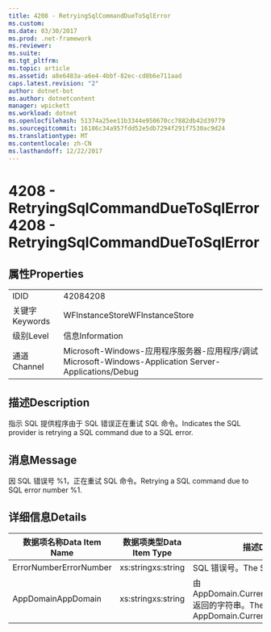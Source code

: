 ```yaml
---
title: 4208 - RetryingSqlCommandDueToSqlError
ms.custom: 
ms.date: 03/30/2017
ms.prod: .net-framework
ms.reviewer: 
ms.suite: 
ms.tgt_pltfrm: 
ms.topic: article
ms.assetid: a8e6483a-a6e4-4bbf-82ec-cd8b6e711aad
caps.latest.revision: "2"
author: dotnet-bot
ms.author: dotnetcontent
manager: wpickett
ms.workload: dotnet
ms.openlocfilehash: 51374a25ee11b3344e950670cc7882db42d39779
ms.sourcegitcommit: 16186c34a957fdd52e5db7294f291f7530ac9d24
ms.translationtype: MT
ms.contentlocale: zh-CN
ms.lasthandoff: 12/22/2017
---
```

# <a name="4208---retryingsqlcommandduetosqlerror"></a><span data-ttu-id="24dcb-102">4208 - RetryingSqlCommandDueToSqlError</span><span class="sxs-lookup"><span data-stu-id="24dcb-102">4208 - RetryingSqlCommandDueToSqlError</span></span>
## <a name="properties"></a><span data-ttu-id="24dcb-103">属性</span><span class="sxs-lookup"><span data-stu-id="24dcb-103">Properties</span></span>  
  
|||  
|-|-|  
|<span data-ttu-id="24dcb-104">ID</span><span class="sxs-lookup"><span data-stu-id="24dcb-104">ID</span></span>|<span data-ttu-id="24dcb-105">4208</span><span class="sxs-lookup"><span data-stu-id="24dcb-105">4208</span></span>|  
|<span data-ttu-id="24dcb-106">关键字</span><span class="sxs-lookup"><span data-stu-id="24dcb-106">Keywords</span></span>|<span data-ttu-id="24dcb-107">WFInstanceStore</span><span class="sxs-lookup"><span data-stu-id="24dcb-107">WFInstanceStore</span></span>|  
|<span data-ttu-id="24dcb-108">级别</span><span class="sxs-lookup"><span data-stu-id="24dcb-108">Level</span></span>|<span data-ttu-id="24dcb-109">信息</span><span class="sxs-lookup"><span data-stu-id="24dcb-109">Information</span></span>|  
|<span data-ttu-id="24dcb-110">通道</span><span class="sxs-lookup"><span data-stu-id="24dcb-110">Channel</span></span>|<span data-ttu-id="24dcb-111">Microsoft-Windows-应用程序服务器-应用程序/调试</span><span class="sxs-lookup"><span data-stu-id="24dcb-111">Microsoft-Windows-Application Server-Applications/Debug</span></span>|  
  
## <a name="description"></a><span data-ttu-id="24dcb-112">描述</span><span class="sxs-lookup"><span data-stu-id="24dcb-112">Description</span></span>  
 <span data-ttu-id="24dcb-113">指示 SQL 提供程序由于 SQL 错误正在重试 SQL 命令。</span><span class="sxs-lookup"><span data-stu-id="24dcb-113">Indicates the SQL provider is retrying a SQL command due to a SQL error.</span></span>  
  
## <a name="message"></a><span data-ttu-id="24dcb-114">消息</span><span class="sxs-lookup"><span data-stu-id="24dcb-114">Message</span></span>  
 <span data-ttu-id="24dcb-115">因 SQL 错误号 %1，正在重试 SQL 命令。</span><span class="sxs-lookup"><span data-stu-id="24dcb-115">Retrying a SQL command due to SQL error number %1.</span></span>  
  
## <a name="details"></a><span data-ttu-id="24dcb-116">详细信息</span><span class="sxs-lookup"><span data-stu-id="24dcb-116">Details</span></span>  
  
|<span data-ttu-id="24dcb-117">数据项名称</span><span class="sxs-lookup"><span data-stu-id="24dcb-117">Data Item Name</span></span>|<span data-ttu-id="24dcb-118">数据项类型</span><span class="sxs-lookup"><span data-stu-id="24dcb-118">Data Item Type</span></span>|<span data-ttu-id="24dcb-119">描述</span><span class="sxs-lookup"><span data-stu-id="24dcb-119">Description</span></span>|  
|--------------------|--------------------|-----------------|  
|<span data-ttu-id="24dcb-120">ErrorNumber</span><span class="sxs-lookup"><span data-stu-id="24dcb-120">ErrorNumber</span></span>|<span data-ttu-id="24dcb-121">xs:string</span><span class="sxs-lookup"><span data-stu-id="24dcb-121">xs:string</span></span>|<span data-ttu-id="24dcb-122">SQL 错误号。</span><span class="sxs-lookup"><span data-stu-id="24dcb-122">The SQL error number.</span></span>|  
|<span data-ttu-id="24dcb-123">AppDomain</span><span class="sxs-lookup"><span data-stu-id="24dcb-123">AppDomain</span></span>|<span data-ttu-id="24dcb-124">xs:string</span><span class="sxs-lookup"><span data-stu-id="24dcb-124">xs:string</span></span>|<span data-ttu-id="24dcb-125">由 AppDomain.CurrentDomain.FriendlyName 返回的字符串。</span><span class="sxs-lookup"><span data-stu-id="24dcb-125">The string returned by AppDomain.CurrentDomain.FriendlyName.</span></span>|

